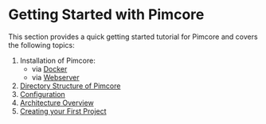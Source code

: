 # Getting Started with Pimcore

This section provides a quick getting started tutorial for Pimcore and covers the following topics: 

1. Installation of Pimcore:
   - via [Docker](../01_Getting_Started/00_Installation/00_Docker_Based_Installation.md)
   - via [Webserver](../01_Getting_Started/00_Installation/01_Webserver_Installation.md)
2. [Directory Structure of Pimcore](./02_Directory_Structure.md)
3. [Configuration](./03_Configuration.md)
4. [Architecture Overview](./04_Architecture_Overview.md)
5. [Creating your First Project](./06_Create_a_First_Project.md)

